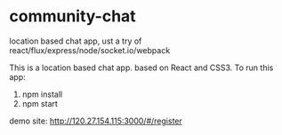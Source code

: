 # community-chat
location based chat app, ust a try of react/flux/express/node/socket.io/webpack

This is a location based chat app. based on React and CSS3.
To run this app:
1. npm install
2. npm start

demo site: http://120.27.154.115:3000/#/register
